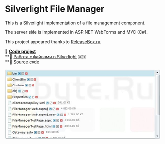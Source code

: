 # Silverlight File Manager

This is a Silverlight implementation of a file management component.

The server side is implemented in ASP.NET WebForms and MVC (C#).

This project appeared thanks to [ReleaseBox.ru](../../2011/assets/releasebox.md).

**:page_facing_up: [Code project](https://www.codeproject.com/Articles/311938/Silverlight-File-Manager-2)**  
**:page_facing_up: [Работа с файлами в Silverlight](../articles/FileManager_Silverlight.md) :ru:  
**:floppy_disk: [Source code](FileManager.zip)

![Silverlight File Manager](FileManager.jpg)
